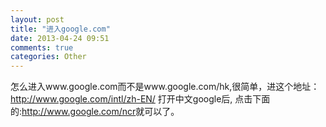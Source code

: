 ```yaml
---
layout: post
title: "进入google.com"
date: 2013-04-24 09:51
comments: true
categories: Other
---
```

<p>怎么进入www.google.com而不是www.google.com/hk,很简单，进这个地址： 
<a href="http://www.google.com/intl/zh-EN/">http://www.google.com/intl/zh-EN/</a> 打开中文google后,
点击下面的:<a href="http://www.google.com/ncr">http://www.google.com/ncr</a>就可以了。</p>
<!-103844721>